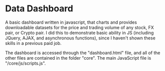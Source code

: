 # Data Dashboard

A basic dashboard written in javascript, that charts and provides downloadable datasets for the price and trading volume of any stock, FX pair, or Crypto pair. I did this to demonstrate basic ability in JS (including JQuery, AJAX, and asynchronous functions), since I haven't shown these skills in a previous paid job.

The dashboard is accessed through the "dashboard.html" file, and all of the other files are contained in the folder "core". The main JavaScript file is "/core/js/scripts.js".
